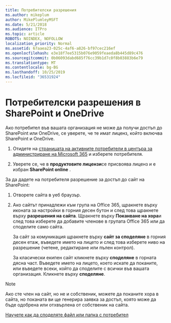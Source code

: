 ```yaml
---
title: Потребителски разрешения
ms.author: mikeplum
author: MikePlumleyMSFT
ms.date: 5/21/2018
ms.audience: ITPro
ms.topic: article
ROBOTS: NOINDEX, NOFOLLOW
localization_priority: Normal
ms.assetid: 67aaea23-025c-4af6-a826-bf97cec216ef
ms.openlocfilehash: e3e18f7ee5315b076e9059feaeda8b445d89c476
ms.sourcegitcommit: 0b06093dabd685f76cc39b1d7c0f8b03883b6e79
ms.translationtype: MT
ms.contentlocale: bg-BG
ms.lasthandoff: 10/25/2019
ms.locfileid: "36531924"
---
```

# <a name="user-permissions-in-sharepoint-and-onedrive"></a>Потребителски разрешения в SharePoint и OneDrive

Ако потребител във вашата организация не може да получи достъп до SharePoint или OneDrive, се уверете, че те имат лиценз, който включва SharePoint и OneDrive. 
  
1. Отидете на [страницата на активните потребители в центъра за администриране на Microsoft 365](https://portal.office.com/adminportal/home#/users) и изберете потребителя. 
    
2. Уверете се, че в **продуктовите лицензи**се присвоява лиценз и е избран **SharePoint online** . 
    
 За да дадете на потребителя разрешение за достъп до сайт на SharePoint: 
  
1. Отворете сайта в уеб браузър.
    
2. Ако сайтът принадлежи към група на Office 365, щракнете върху иконата за настройки в горния десен бутон и след това щракнете върху **разрешения на сайта**. Щракнете върху **Поканване на хора**и след това изберете да добавите членове в групата Office 365 или да споделите само сайта. 
    
    За сайт за комуникация щракнете върху **сайт за споделяне** в горния десен етаж, въведете името на лицето и след това изберете ниво на разрешение (четене, редактиране или пълен контрол). 
    
    За класически екипен сайт кликнете върху **споделяне** в горната дясна част. Въведете името на лицето, което искате да поканите, или въведете всеки, който да споделите с всички във вашата организация. Кликнете върху **споделяне**.
    
> [!NOTE]
> Ако сте член на сайт, но не и собственик, можете да поканите хора в сайта, но поканата ви ще генерира заявка за достъп, която може да бъде одобрена или отхвърлена от собственик на сайта. 
  
[Научете как да споделяте файл или папка с потребител](https://go.microsoft.com/fwlink/?linkid=533408)
  

